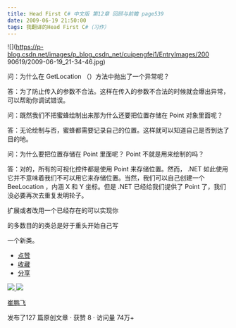 ```yaml
---
title: Head First C# 中文版 第12章 回顾与前瞻 page539
date: 2009-06-19 21:50:00
tags: 我翻译的Head First C#（习作）
---
```

![](https://p-blog.csdn.net/images/p_blog_csdn_net/cuipengfei1/EntryImages/200
90619/2009-06-19_21-34-46.jpg)

问：为什么在  GetLocation  （）方法中抛出了一个异常呢？

  

答：为了防止传入的参数不合法。这样在传入的参数不合法的时候就会爆出异常，可以帮助你调试错误。

  

问：既然我们不把蜜蜂绘制出来那为什么还要把位置存储在  Point  对象里面呢？

  

答：无论绘制与否，蜜蜂都需要记录自己的位置。这样就可以知道自己是否到达了目的地。

  

问：为什么要把位置存储在  Point  里面呢？  Point  不就是用来绘制的吗？

  

答：对的，所有的可视化控件都是使用  Point  来存储位置。然而，  .NET
如此使用它并不意味着我们不可以用它来存储位置。当然，我们可以自己创建一个  BeeLocation  ，内涵  X  和  Y  坐标。但是  .NET
已经给我们提供了  Point  了，我们没必要再次去重复发明轮子。

  

扩展或者改用一个已经存在的可以实现你

  

的多数目的的类总是好于重头开始自己写

  

一个新类。

  * [ 点赞  ](javascript:;)
  * [ 收藏  ](javascript:;)
  * [ 分享 ](javascript:;)

[ ![](https://profile.csdnimg.cn/5/2/5/3_cuipengfei1)
![](https://g.csdnimg.cn/static/user-reg-year/1x/11.png)
](https://blog.csdn.net/cuipengfei1)

[ 崔鹏飞 ](https://blog.csdn.net/cuipengfei1)

发布了127 篇原创文章  ·  获赞 8  ·  访问量 74万+


